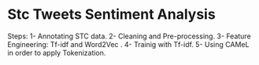 # Stc Tweets Sentiment Analysis
Steps:
1- Annotating STC data.
2- Cleaning and Pre-processing.
3- Feature Engineering: Tf-idf and Word2Vec .
4- Trainig with Tf-idf.
5-  Using CAMeL in order to apply Tokenization.
